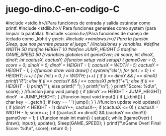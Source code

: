 # juego-dino.C-en-codigo-C
#include <stdio.h>//Para funciones de entrada y salida estándar como printf.
#include <stdlib.h>// Para funciones generales como system (para limpiar la pantalla).
#include <conio.h>//Para funciones de manejo de teclado como _kbhit y _getch.
#include <windows.h>// Para la función Sleep, que nos permite pausar el juego."
//incluisiones y variables.
#define WIDTH 50
#define HEIGHT 10
#define JUMP_HEIGHT 5
#define GAME_SPEED 50
//variables globales
int gameOver;
int score;
int dinoX, dinoY;
int cactusX, cactusY;
//funcion setup
void setup() {
    gameOver = 0;
    score = 0;
    dinoX = 5;
    dinoY = HEIGHT - 1;
    cactusX = WIDTH - 5;
    cactusY = HEIGHT - 1;
}
//funcion draw
void draw() {
    system("cls");
    for (int i = 0; i < HEIGHT; i++) {
        for (int j = 0; j < WIDTH; j++) {
            if (i == dinoY && j == dinoX)
                printf("R");
            else if (i == cactusY && j == cactusX)
                printf("+");
            else if (i == HEIGHT - 1)
                printf("_");
            else
                printf(" ");
        }
        printf("\n");
    }
    printf("Score: %d\n", score);
}
//funcion jump
void jump() {
    if (dinoY >= HEIGHT - JUMP_HEIGHT)
        dinoY -= JUMP_HEIGHT;
}
//funcion input
void input() {
    if (_kbhit()) {   
        char key = _getch();
        if (key == ' ')
            jump();
    }
}
//funcion update
void update() {
    if (dinoY < HEIGHT - 1)
        dinoY++;
    cactusX--;
    if (cactusX <= 0) {
        cactusX = WIDTH - 5;
        score++;
    }
    if ((cactusX == dinoX) && (cactusY == dinoY))
        gameOver = 1;
}
//funcion main
int main() {
    setup();
    while (!gameOver) {
        draw();
        input();
        update();
        Sleep(GAME_SPEED);
    }
    printf("\nGame Over! Final Score: %d\n", score);
    return 0;
}
